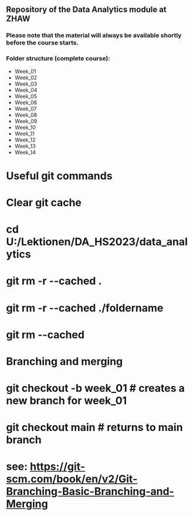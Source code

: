 ## Repository of the Data Analytics module at ZHAW
### Please note that the material will always be available shortly before the course starts.

### Folder structure (complete course):
- Week_01
- Week_02
- Week_03
- Week_04
- Week_05
- Week_06
- Week_07
- Week_08
- Week_09
- Week_10
- Week_11
- Week_12
- Week_13
- Week_14

# Useful git commands 

# Clear git cache
# cd U:/Lektionen/DA_HS2023/data_analytics
# git rm -r --cached .
# git rm -r --cached ./foldername
# git rm --cached <filename>

# Branching and merging
# git checkout -b week_01  # creates a new branch for week_01
# git checkout main        # returns to main branch

# see: https://git-scm.com/book/en/v2/Git-Branching-Basic-Branching-and-Merging
